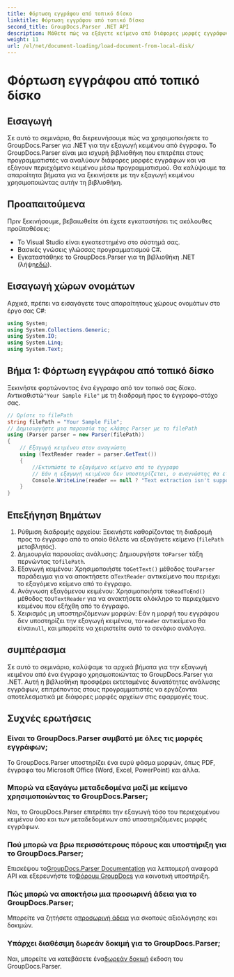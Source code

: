 ```yaml
---
title: Φόρτωση εγγράφου από τοπικό δίσκο
linktitle: Φόρτωση εγγράφου από τοπικό δίσκο
second_title: GroupDocs.Parser .NET API
description: Μάθετε πώς να εξάγετε κείμενο από διάφορες μορφές εγγράφων χρησιμοποιώντας το GroupDocs.Parser για .NET. Εύκολη και αποτελεσματική εξαγωγή κειμένου με C#.
weight: 11
url: /el/net/document-loading/load-document-from-local-disk/
---
```


# Φόρτωση εγγράφου από τοπικό δίσκο

## Εισαγωγή
Σε αυτό το σεμινάριο, θα διερευνήσουμε πώς να χρησιμοποιήσετε το GroupDocs.Parser για .NET για την εξαγωγή κειμένου από έγγραφα. Το GroupDocs.Parser είναι μια ισχυρή βιβλιοθήκη που επιτρέπει στους προγραμματιστές να αναλύουν διάφορες μορφές εγγράφων και να εξάγουν περιεχόμενο κειμένου μέσω προγραμματισμού. Θα καλύψουμε τα απαραίτητα βήματα για να ξεκινήσετε με την εξαγωγή κειμένου χρησιμοποιώντας αυτήν τη βιβλιοθήκη.
## Προαπαιτούμενα
Πριν ξεκινήσουμε, βεβαιωθείτε ότι έχετε εγκαταστήσει τις ακόλουθες προϋποθέσεις:
- Το Visual Studio είναι εγκατεστημένο στο σύστημά σας.
- Βασικές γνώσεις γλώσσας προγραμματισμού C#.
-  Εγκαταστάθηκε το GroupDocs.Parser για τη βιβλιοθήκη .NET (λήψη[εδώ](https://releases.groupdocs.com/parser/net/)).

## Εισαγωγή χώρων ονομάτων
Αρχικά, πρέπει να εισαγάγετε τους απαραίτητους χώρους ονομάτων στο έργο σας C#:
```csharp
using System;
using System.Collections.Generic;
using System.IO;
using System.Linq;
using System.Text;
```
## Βήμα 1: Φόρτωση εγγράφου από τοπικό δίσκο
 Ξεκινήστε φορτώνοντας ένα έγγραφο από τον τοπικό σας δίσκο. Αντικαθιστώ`"Your Sample File"` με τη διαδρομή προς το έγγραφο-στόχο σας.
```csharp
// Ορίστε το filePath
string filePath = "Your Sample File";
// Δημιουργήστε μια παρουσία της κλάσης Parser με το filePath
using (Parser parser = new Parser(filePath))
{
    // Εξαγωγή κειμένου στον αναγνώστη
    using (TextReader reader = parser.GetText())
    {
        //Εκτυπώστε το εξαγόμενο κείμενο από το έγγραφο
        // Εάν η εξαγωγή κειμένου δεν υποστηρίζεται, ο αναγνώστης θα είναι μηδενικός
        Console.WriteLine(reader == null ? "Text extraction isn't supported" : reader.ReadToEnd());
    }
}
```
## Επεξήγηση Βημάτων
1. Ρύθμιση διαδρομής αρχείου: Ξεκινήστε καθορίζοντας τη διαδρομή προς το έγγραφο από το οποίο θέλετε να εξαγάγετε κείμενο (`filePath` μεταβλητός).
2.  Δημιουργία παρουσίας ανάλυσης: Δημιουργήστε το`Parser` τάξη περνώντας το`filePath`.
3.  Εξαγωγή κειμένου: Χρησιμοποιήστε το`GetText()` μέθοδος του`Parser` παράδειγμα για να αποκτήσετε α`TextReader` αντικείμενο που περιέχει το εξαγόμενο κείμενο από το έγγραφο.
4.  Ανάγνωση εξαγόμενου κειμένου: Χρησιμοποιήστε το`ReadToEnd()` μέθοδος του`TextReader` για να ανακτήσετε ολόκληρο το περιεχόμενο κειμένου που εξήχθη από το έγγραφο.
5.  Χειρισμός μη υποστηριζόμενων μορφών: Εάν η μορφή του εγγράφου δεν υποστηρίζει την εξαγωγή κειμένου, το`reader` αντικείμενο θα είναι`null`, και μπορείτε να χειριστείτε αυτό το σενάριο ανάλογα.

## συμπέρασμα
Σε αυτό το σεμινάριο, καλύψαμε τα αρχικά βήματα για την εξαγωγή κειμένου από ένα έγγραφο χρησιμοποιώντας το GroupDocs.Parser για .NET. Αυτή η βιβλιοθήκη προσφέρει εκτεταμένες δυνατότητες ανάλυσης εγγράφων, επιτρέποντας στους προγραμματιστές να εργάζονται αποτελεσματικά με διάφορες μορφές αρχείων στις εφαρμογές τους.

## Συχνές ερωτήσεις
### Είναι το GroupDocs.Parser συμβατό με όλες τις μορφές εγγράφων;
Το GroupDocs.Parser υποστηρίζει ένα ευρύ φάσμα μορφών, όπως PDF, έγγραφα του Microsoft Office (Word, Excel, PowerPoint) και άλλα.
### Μπορώ να εξαγάγω μεταδεδομένα μαζί με κείμενο χρησιμοποιώντας το GroupDocs.Parser;
Ναι, το GroupDocs.Parser επιτρέπει την εξαγωγή τόσο του περιεχομένου κειμένου όσο και των μεταδεδομένων από υποστηριζόμενες μορφές εγγράφων.
### Πού μπορώ να βρω περισσότερους πόρους και υποστήριξη για το GroupDocs.Parser;
 Επισκέψου το[GroupDocs.Parser Documentation](https://tutorials.groupdocs.com/parser/net/) για λεπτομερή αναφορά API και εξερευνήστε το[Φόρουμ GroupDocs](https://forum.groupdocs.com/c/parser/17) για κοινοτική υποστήριξη.
### Πώς μπορώ να αποκτήσω μια προσωρινή άδεια για το GroupDocs.Parser;
 Μπορείτε να ζητήσετε α[προσωρινή άδεια](https://purchase.groupdocs.com/temporary-license/) για σκοπούς αξιολόγησης και δοκιμών.
### Υπάρχει διαθέσιμη δωρεάν δοκιμή για το GroupDocs.Parser;
 Ναι, μπορείτε να κατεβάσετε ένα[δωρεάν δοκιμή](https://releases.groupdocs.com/) έκδοση του GroupDocs.Parser.